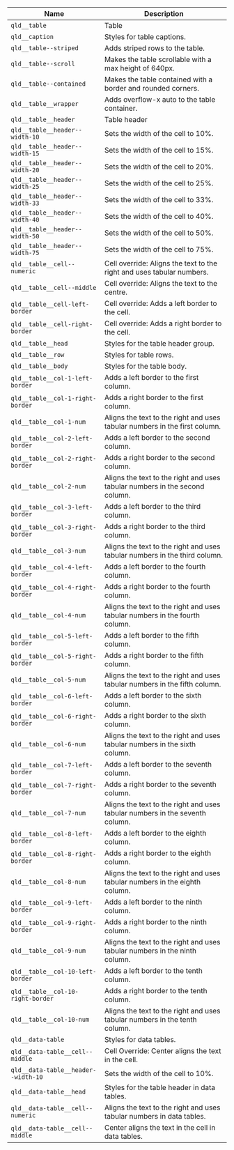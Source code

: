 | Name                                         | Description                                                                |
|----------------------------------------------|----------------------------------------------------------------------------|
| `qld__table`                                 | Table                                                                      |
| `qld__caption`                               | Styles for table captions.                                                 |
| `qld__table--striped`                        | Adds striped rows to the table.                                            |
| `qld__table--scroll`                         | Makes the table scrollable with a max height of 640px.                     |
| `qld__table--contained`                      | Makes the table contained with a border and rounded corners.               |
| `qld__table__wrapper`                        | Adds overflow-x auto to the table container.                               |
| `qld__table__header`                         | Table header                                                               |
| `qld__table__header--width-10`               | Sets the width of the cell to 10%.                                         |
| `qld__table__header--width-15`               | Sets the width of the cell to 15%.                                         |
| `qld__table__header--width-20`               | Sets the width of the cell to 20%.                                         |
| `qld__table__header--width-25`               | Sets the width of the cell to 25%.                                         |
| `qld__table__header--width-33`               | Sets the width of the cell to 33%.                                         |
| `qld__table__header--width-40`               | Sets the width of the cell to 40%.                                         |
| `qld__table__header--width-50`               | Sets the width of the cell to 50%.                                         |
| `qld__table__header--width-75`               | Sets the width of the cell to 75%.                                         |
| `qld__table__cell--numeric`                  | Cell override: Aligns the text to the right and uses tabular numbers.      |
| `qld__table__cell--middle`                  | Cell override: Aligns the text to the centre.                              |
| `qld__table__cell-left-border`               | Cell override: Adds a left border to the cell.                               |
| `qld__table__cell-right-border`              | Cell override: Adds a right border to the cell.                            |
| `qld__table__head`                           | Styles for the table header group.                                         |
| `qld__table__row`                            | Styles for table rows.                                                     |
| `qld__table__body`                           | Styles for the table body.                                                 |
| `qld__table__col-1-left-border`              | Adds a left border to the first column.                                    |
| `qld__table__col-1-right-border`             | Adds a right border to the first column.                                   |
| `qld__table__col-1-num`                      | Aligns the text to the right and uses tabular numbers in the first column. |
| `qld__table__col-2-left-border`              | Adds a left border to the second column.                                   |
| `qld__table__col-2-right-border`             | Adds a right border to the second column.                                  |
| `qld__table__col-2-num`                      | Aligns the text to the right and uses tabular numbers in the second column. |
| `qld__table__col-3-left-border`              | Adds a left border to the third column.                                    |
| `qld__table__col-3-right-border`             | Adds a right border to the third column.                                   |
| `qld__table__col-3-num`                      | Aligns the text to the right and uses tabular numbers in the third column. |
| `qld__table__col-4-left-border`              | Adds a left border to the fourth column.                                   |
| `qld__table__col-4-right-border`             | Adds a right border to the fourth column.                                  |
| `qld__table__col-4-num`                      | Aligns the text to the right and uses tabular numbers in the fourth column. |
| `qld__table__col-5-left-border`              | Adds a left border to the fifth column.                                    |
| `qld__table__col-5-right-border`             | Adds a right border to the fifth column.                                   |
| `qld__table__col-5-num`                      | Aligns the text to the right and uses tabular numbers in the fifth column. |
| `qld__table__col-6-left-border`              | Adds a left border to the sixth column.                                    |
| `qld__table__col-6-right-border`             | Adds a right border to the sixth column.                                   |
| `qld__table__col-6-num`                      | Aligns the text to the right and uses tabular numbers in the sixth column. |
| `qld__table__col-7-left-border`              | Adds a left border to the seventh column.                                  |
| `qld__table__col-7-right-border`             | Adds a right border to the seventh column.                                 |
| `qld__table__col-7-num`                      | Aligns the text to the right and uses tabular numbers in the seventh column. |
| `qld__table__col-8-left-border`              | Adds a left border to the eighth column.                                   |
| `qld__table__col-8-right-border`             | Adds a right border to the eighth column.                                  |
| `qld__table__col-8-num`                      | Aligns the text to the right and uses tabular numbers in the eighth column. |
| `qld__table__col-9-left-border`              | Adds a left border to the ninth column.                                    |
| `qld__table__col-9-right-border`             | Adds a right border to the ninth column.                                   |
| `qld__table__col-9-num`                      | Aligns the text to the right and uses tabular numbers in the ninth column. |
| `qld__table__col-10-left-border`             | Adds a left border to the tenth column.                                    |
| `qld__table__col-10-right-border`            | Adds a right border to the tenth column.                                   |
| `qld__table__col-10-num`                     | Aligns the text to the right and uses tabular numbers in the tenth column. |
| `qld__data-table`                            | Styles for data tables.                                                    |
| `qld__data-table__cell--middle`              | Cell Override: Center aligns the text in the cell.                         |
| `qld__data-table__header--width-10`          | Sets the width of the cell to 10%.                                         |
| `qld__data-table__head`                      | Styles for the table header in data tables.                                |
| `qld__data-table__cell--numeric`             | Aligns the text to the right and uses tabular numbers in data tables.      |
| `qld__data-table__cell--middle`              | Center aligns the text in the cell in data tables.                         |
